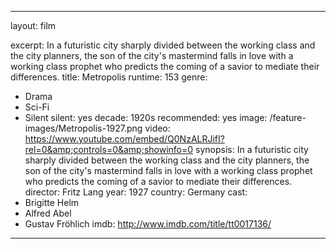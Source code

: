 ---

layout: film

excerpt: In a futuristic city sharply divided between the working class and the city planners, the son of the city's mastermind falls in love with a working class prophet who predicts the coming of a savior to mediate their differences.
title: Metropolis
runtime: 153
genre: 
- Drama
- Sci-Fi 
- Silent
silent: yes
decade: 1920s
recommended: yes
image:  /feature-images/Metropolis-1927.png
video: https://www.youtube.com/embed/Q0NzALRJifI?rel=0&amp;controls=0&amp;showinfo=0
synopsis: In a futuristic city sharply divided between the working class and the city planners, the son of the city's mastermind falls in love with a working class prophet who predicts the coming of a savior to mediate their differences.
director:  Fritz Lang
year: 1927
country: Germany
cast: 
- Brigitte Helm
-  Alfred Abel
- Gustav Fröhlich
imdb: http://www.imdb.com/title/tt0017136/

---